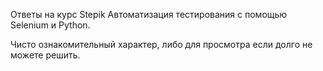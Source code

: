 Ответы на курс Stepik Автоматизация тестирования с помощью Selenium и Python.

Чисто ознакомительный характер, либо для просмотра если долго не можете решить.
